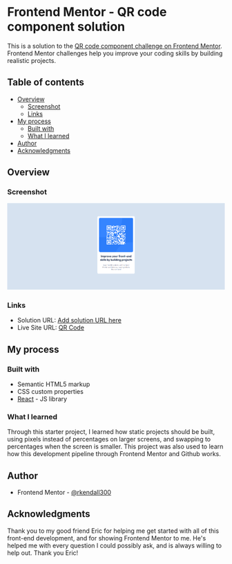 # Frontend Mentor - QR code component solution

This is a solution to the [QR code component challenge on Frontend Mentor](https://www.frontendmentor.io/challenges/qr-code-component-iux_sIO_H). Frontend Mentor challenges help you improve your coding skills by building realistic projects. 

## Table of contents

- [Overview](#overview)
  - [Screenshot](#screenshot)
  - [Links](#links)
- [My process](#my-process)
  - [Built with](#built-with)
  - [What I learned](#what-i-learned)
- [Author](#author)
- [Acknowledgments](#acknowledgments)

## Overview

### Screenshot

![](./screenshots/desktop-design.PNG)

### Links

- Solution URL: [Add solution URL here](https://your-solution-url.com)
- Live Site URL: [QR Code](https://rkendall300.github.io/qr-code-component-main/)

## My process

### Built with

- Semantic HTML5 markup
- CSS custom properties
- [React](https://reactjs.org/) - JS library

### What I learned

Through this starter project, I learned how static projects should be built, using pixels instead of percentages on larger screens, and swapping to percentages when the screen is smaller. This project was also used to learn how this development pipeline through Frontend Mentor and Github works.

## Author

- Frontend Mentor - [@rkendall300](https://www.frontendmentor.io/profile/rkendall300)

## Acknowledgments

Thank you to my good friend Eric for helping me get started with all of this front-end development, and for showing Frontend Mentor to me. He's helped me with every question I could possibly ask, and is always willing to help out. Thank you Eric!